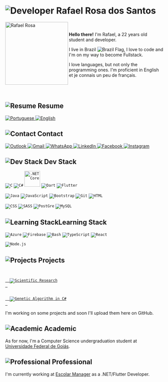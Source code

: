 # <img src="https://img.icons8.com/nolan/64/developer.png" alt="Developer"/> Rafael Rosa dos Santos

<img src="https://i.imgur.com/hHIjGbP.png" alt="Rafael Rosa" width="200" align="left"/>
<br>

**Hello there!** I'm Rafael, a 22 years old student and developer.

I live in Brazil <img src="https://img.icons8.com/color/16/000000/brazil-circular.png" alt="Brazil Flag"/>, I love to code and I'm on my way to become Fullstack.

I love languages, but not only the programming ones. I'm proficient in English et je connais un peu de français.

<br>
<br>

## <img src="https://img.icons8.com/nolan/32/open-resume.png" alt="Resume"/> Resume

<a href="https://drive.google.com/file/d/1losJjvrI4k_qxrDvV2N-1Kx1DoBtesgF/view?usp=sharing" target="_blank">
 <img src="https://img.icons8.com/color/50/000000/brazil-circular.png" alt="Portuguese" title="Portuguese"/>
</a>
<a href="https://drive.google.com/file/d/159ylOC3vQqrxC4OVcK_lNOdsYkE9FXF3/view?usp=sharing" target="_blank">
 <img src="https://img.icons8.com/color/50/000000/great-britain-circular.png" alt="English" title="English"/>
</a>
<!-- Next resumes to add
<img src="https://img.icons8.com/color/50/000000/spain2-circular.png" alt="Spanish" title="Spanish"/>
<img src="https://img.icons8.com/color/50/000000/china-circular.png alt"Mandarin" title="Mandarin"/>
<img src="https://img.icons8.com/color/50/000000/japan-circular.png" alt="Japanese" title="Japanese"/>
<img src="https://img.icons8.com/color/50/000000/germany-circular.png" alt="German" title="German"/>
-->

## <img src="https://img.icons8.com/nolan/32/business-contact.png" alt="Contact"/> Contact

<a href="mailto:rafaelxsantosx@hotmail.com" target="_blank">
  <img src="https://img.icons8.com/color/50/000000/ms-outlook.png" alt="Outlook" title="Outlook"/>
</a>
<a href="mailto:rafaelxsantosx@gmail.com" target="_blank">
  <img src="https://img.icons8.com/color/50/000000/gmail.png" alt="Gmail" title="Gmail"/>
</a>
<a href="https://api.whatsapp.com/send?phone=5562996511988" target="_blank">
  <img src="https://img.icons8.com/color/50/000000/whatsapp--v1.png" alt="WhatsApp" title="WhatsApp"/>
</a>
<a href="https://www.linkedin.com/in/ziinahzoor/" target="_blank">
  <img src="https://img.icons8.com/color/50/000000/linkedin.png" alt="LinkedIn" title="LinkedIn"/>
</a>
<a href="https://www.facebook.com/ziinahzoor/" target="_blank">
  <img src="https://img.icons8.com/color/50/000000/facebook.png" alt="Facebook" title="Facebook"/>
</a> 
<a href="https://www.instagram.com/ziinahzoor/" target="_blank">
  <img src="https://img.icons8.com/color/50/000000/instagram-new--v1.png" alt="Instagram" title="Instagram"/>
</a> 


## <img src="https://img.icons8.com/nolan/32/source-code.png" alt="Dev Stack"/> Dev Stack
<code><img src="https://img.icons8.com/color/50/000000/c-programming.png" alt="C" title="C"/></code>
<code><img src="https://img.icons8.com/color/50/000000/c-sharp-logo.png" alt="C#" title="C#"/></code>
<code><img src="https://upload.wikimedia.org/wikipedia/commons/e/ee/.NET_Core_Logo.svg" alt=".NET Core" title="ASP.NET MVC, Entity Framework" width="50" /></code>
<code><img src="https://img.icons8.com/color/50/000000/dart.png" alt="Dart" title="Dart"/></code>
<code><img src="https://img.icons8.com/color/50/000000/flutter.png" alt="Flutter" title="Flutter"/></code>

<code><img src="https://img.icons8.com/color/50/000000/java-coffee-cup-logo.png" alt="Java" title="Java"/></code>
<code><img src="https://img.icons8.com/color/50/000000/javascript.png" alt="JavaScript" title="JavaScript"/></code>
<code><img src="https://img.icons8.com/color/50/000000/bootstrap.png" alt="Bootstrap" title="Bootstrap"/></code>
<code><img src="https://img.icons8.com/color/50/000000/git.png" alt="Git" title="Git"/></code>
<code><img src="https://img.icons8.com/color/50/000000/html-5--v1.png" alt="HTML" title="HTML"/></code>

<code><img src="https://img.icons8.com/color/50/000000/css3.png" alt="CSS" title="CSS"/></code>
<code><img src="https://img.icons8.com/color/50/000000/sass.png" alt="SASS" title="SASS"/></code>
<code><img src="https://img.icons8.com/color/50/000000/postgreesql.png" alt="PostGre" title="PostGre"/></code>
<code><img src="https://img.icons8.com/color/50/000000/mysql-logo.png" alt="MySQL" title="MySQL"/></code>

## <img src="https://img.icons8.com/nolan/32/books-1.png" alt="Learning Stack"/>Learning Stack
<code><img src="https://img.icons8.com/color/50/000000/azure-1.png" alt="Azure" title="Azure"/></code>
<code><img src="https://img.icons8.com/color/50/000000/firebase.png" alt="Firebase" title="Firebase"/></code>
<code><img src="https://img.icons8.com/plasticine/50/000000/bash.png" alt="Bash" title="Bash"/></code>
<code><img src="https://img.icons8.com/color/50/000000/typescript.png" alt="TypeScript" title="TypeScript"/></code>
<code><img src="https://img.icons8.com/officexs/50/000000/react.png" alt="React" title="React"/></code>

<code><img src="https://img.icons8.com/color/50/000000/nodejs.png" alt="Node.js" title="Node.js, Express.js"/></code>

<!-- To add later
<code><img src="https://img.icons8.com/color/50/000000/c-plus-plus-logo.png" alt="C++" title="C++"/><code>
<code><img src="https://img.icons8.com/color/50/000000/python.png" alt="Python" title="Python"/></code>
<code><img src="https://img.icons8.com/color/50/000000/kotlin.png" alt="Kotlin" title="Kotlin"/></code>
<code><img src="https://img.icons8.com/color/50/000000/ruby-programming-language.png" alt="Ruby" title="Ruby"/></code>
<code><img src="https://img.icons8.com/windows/50/000000/php-logo.png" alt="PHP" title="PHP"/></code>
<code><img src="https://img.icons8.com/windows/50/000000/r-project.png" alt="R" title="R"/></code>
<code><img src="https://img.icons8.com/color/50/000000/delphi-ide.png" alt="Delphi" title="Delphi"/></code>
<code><img src="https://img.icons8.com/color/50/000000/golang.png" alt="Golang" title="Golang"/></code>
<code><img src="https://img.icons8.com/color/50/000000/angularjs.png" alt="Angular" title="Angular"/></code>

<code><img src="https://img.icons8.com/color/50/000000/spring-logo.png" alt="Spring" title="Spring"/></code>
<code><img src="https://img.icons8.com/color/50/000000/django.png" alt="Django" title="Django"/></code>
<code><img src="https://img.icons8.com/fluent/50/000000/laravel.png" alt="Laravel" title="Laravel"/></code>
<code><img src="https://img.icons8.com/color/50/000000/react-native.png" alt="React Native" title="React Native"/></code>
<code><img src="https://img.icons8.com/color/50/000000/vue-js.png" alt="Vue" title="Vue"/></code>

<code><img src="https://img.icons8.com/color/50/000000/amazon-web-services.png" alt="AWS" title="AWS"/></code>
<code><img src="https://img.icons8.com/color/50/000000/docker.png" alt="Docker" title="Docker"/></code>
<code><img src="https://img.icons8.com/color/50/000000/kubernetes.png" alt="Kubernetes" title="Kubernetes"/></code>

<code><img src="https://img.icons8.com/color/50/000000/microsoft-sql-server.png" alt="SQL Server" title="SQL Server"/></code>
<code><img src="https://img.icons8.com/color/50/000000/mongodb.png" alt="MongoDB" title="MongoDB"/></code>

<code><img src="https://img.icons8.com/fluent/50/000000/unity.png" alt="Unity" title="Unity"/></code>

gherkin
sqlite
assembly
jquery
next.js
-->

## <img src="https://img.icons8.com/nolan/32/project-management.png" alt="Projects"/> Projects

<code>
 <a href="https://drive.google.com/file/d/1iic6vnlyXAg6aO55CrkMW0VLlxxlGP2Y/view?usp=sharing">
  <img src="https://img.icons8.com/nolan/50/flip-chart.png" alt="Scientific Research" title="Scientific Research"/>
 </a>
</code>

<code>
 <a href="https://github.com/ziinahzoor/GeneticAlgorithm.git">
  <img src="https://img.icons8.com/nolan/50/biotech.png" alt="Genetic Algorithm in C#" title="Genetic Algorithm in C#"/>
 </a>
</code>

I'm working on some projects and soon I'll upload them here on GitHub.

## <img src="https://img.icons8.com/nolan/32/school-building.png" alt="Academic"/> Academic

As for now, I'm a Computer Science undergraduation student at [Universidade Federal de Goiás](https://www.ufg.br). 

## <img src="https://img.icons8.com/nolan/32/work.png" alt="Professional"/> Professional

I'm currently working at [Escolar Manager](https://www.escolarmanager.com.br) as a .NET/Flutter Developer.
